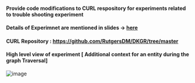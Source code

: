 #### Provide code modifications to CURL respository for experiments related to trouble shooting experiment
#### Details of Experimnet are mentioned in slides -> [here](https://github.com/SankarshU/Knowledge-Graph-Reasoning/blob/1f41f39ab68d6cada3aeb5dda0b3d8dd2cacc1c6/Experiments_with_CURL/KGR-Path%20Based%20Reasoning%20CURL.pptx)
#### CURL Repository : https://github.com/RutgersDM/DKGR/tree/master

#### High level view of experiment [ Additional context for an entity during the graph Traversal]
![image](https://github.com/SankarshU/Knowledge-Graph-Reasoning/assets/44226862/a7b055fc-6a57-4c9a-afd7-46355e261522)

